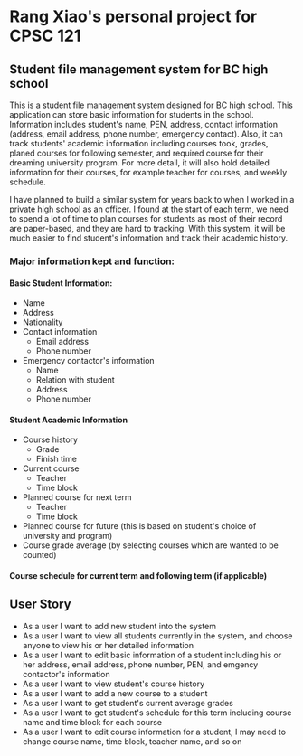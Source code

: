 # Rang Xiao's personal project for CPSC 121

## Student file management system for BC high school

This is a student file management system designed for BC high school. This application can store basic information for 
students in the school. Information includes student's name, PEN, address, contact information (address, email address,
phone number, emergency contact). Also, it can track students' academic information including courses took, grades, 
planed courses for following semester, and required course for their dreaming university program. For more detail, it 
will also hold detailed information for their courses, for example teacher for courses, and weekly schedule. 

I have planned to build a similar system for years back to when I worked in a private high school as an officer. I found
at the start of each term, we need to spend a lot of time to plan courses for students as most of their record are paper-based,
and they are hard to tracking. With this system, it will be much easier to find student's information and track their 
academic history. 

### Major information kept and function: 

#### Basic Student Information:
- Name
- Address
- Nationality
- Contact information
    - Email address
    - Phone number
- Emergency contactor's information
  - Name
  - Relation with student
  - Address
  - Phone number

#### Student Academic Information
- Course history
  - Grade
  - Finish time
- Current course 
  - Teacher
  - Time block 
- Planned course for next term
  - Teacher
  - Time block
- Planned course for future (this is based on student's choice of university and program)
- Course grade average (by selecting courses which are wanted to be counted)

#### Course schedule for current term and following term (if applicable)

## User Story
- As a user I want to add new student into the system
- As a user I want to view all students currently in the system, and choose anyone to view his or her detailed information
- As a user I want to edit basic information of a student including his or her address, email address, phone number, PEN, and emgency contactor's information
- As a user I want to view student's course history
- As a user I want to add a new course to a student
- As a user I want to get student's current average grades
- As a user I want to get student's schedule for this term including course name and time block for each course
- As a user I want to edit course information for a student, I may need to change course name, time block, teacher name, and so on

